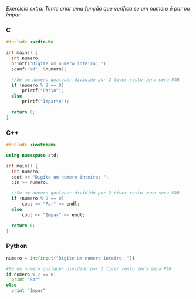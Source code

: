 _Exercicio extra: Tente criar uma função que verifica se um numero é par ou impar_

### C
```c
#include <stdio.h>

int main() {
  int numero;
  printf("Digite um numero inteiro: ");
  scanf("%d", &numero);

  //Se um numero qualquer dividido por 2 tiver resto zero sera PAR  
  if (numero % 2 == 0)
      printf("Par\n");
  else
      printf("Impar\n");

  return 0;
}
```

### C++
```c++
#include <iostream>

using namespace std;

int main() {
  int numero;
  cout << "Digite um numero inteiro: ";
  cin >> numero;

  //Se um numero qualquer dividido por 2 tiver resto zero sera PAR  
  if (numero % 2 == 0)
      cout << "Par" << endl;
  else
      cout << "Impar" << endl;

  return 0;
}
```

### Python
```python
numero = int(input("Digite um numero inteiro: "))

#Se um numero qualquer dividido por 2 tiver resto zero sera PAR  
if numero % 2 == 0:
  print "Par"
else
  print "Impar"

```
